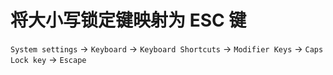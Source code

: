 # 将大小写锁定键映射为 ESC 键

`System settings` -> `Keyboard` -> `Keyboard Shortcuts` -> `Modifier Keys` -> `Caps Lock key` -> `Escape`
